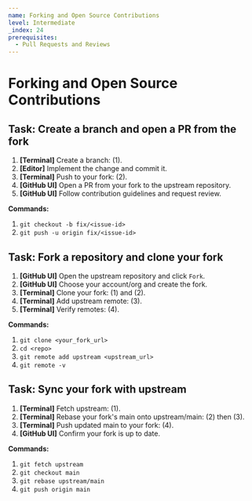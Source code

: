 ```yaml
---
name: Forking and Open Source Contributions
level: Intermediate
_index: 24
prerequisites:
  - Pull Requests and Reviews
---
```


# Forking and Open Source Contributions

## Task: Create a branch and open a PR from the fork

1. **[Terminal]** Create a branch: (1).
2. **[Editor]** Implement the change and commit it.
3. **[Terminal]** Push to your fork: (2).
4. **[GitHub UI]** Open a PR from your fork to the upstream repository.
5. **[GitHub UI]** Follow contribution guidelines and request review.

**Commands:**
1. `git checkout -b fix/<issue-id>`
2. `git push -u origin fix/<issue-id>`

## Task: Fork a repository and clone your fork

1. **[GitHub UI]** Open the upstream repository and click `Fork`.
2. **[GitHub UI]** Choose your account/org and create the fork.
3. **[Terminal]** Clone your fork: (1) and (2).
4. **[Terminal]** Add upstream remote: (3).
5. **[Terminal]** Verify remotes: (4).

**Commands:**
1. `git clone <your_fork_url>`
2. `cd <repo>`
3. `git remote add upstream <upstream_url>`
4. `git remote -v`

## Task: Sync your fork with upstream

1. **[Terminal]** Fetch upstream: (1).
2. **[Terminal]** Rebase your fork's main onto upstream/main: (2) then (3).
3. **[Terminal]** Push updated main to your fork: (4).
4. **[GitHub UI]** Confirm your fork is up to date.

**Commands:**
1. `git fetch upstream`
2. `git checkout main`
3. `git rebase upstream/main`
4. `git push origin main`

